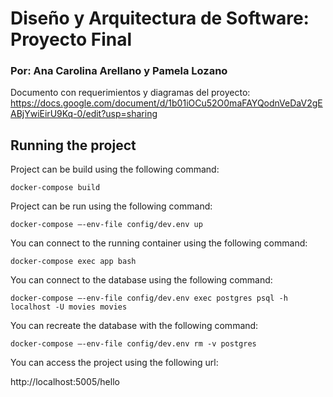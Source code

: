 # Diseño y Arquitectura de Software: Proyecto Final
### **Por: Ana Carolina Arellano y Pamela Lozano**

Documento con requerimientos y diagramas del proyecto: https://docs.google.com/document/d/1b01iOCu52O0maFAYQodnVeDaV2gEABjYwiEirU9Kq-0/edit?usp=sharing

## Running the project

Project can be build using the following command:

`docker-compose build`

Project can be run using the following command:

`docker-compose –-env-file config/dev.env up`

You can connect to the running container using the following command:

`docker-compose exec app bash`

You can connect to the database using the following command:

`docker-compose –-env-file config/dev.env exec postgres psql -h localhost -U movies movies`

You can recreate the database with the following command:

`docker-compose –-env-file config/dev.env rm -v postgres`

You can access the project using the following url:

http://localhost:5005/hello
